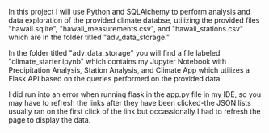 In this project I will use Python and SQLAlchemy to perform analysis and data exploration of the provided climate databse, utilizing the provided files "hawaii.sqlite", "hawaii_measurements.csv", and "hawaii_stations.csv" which are in the folder titled "adv_data_storage." 

In the folder titled "adv_data_storage" you will find a file labeled "climate_starter.ipynb" which contains my Jupyter Notebook with Precipitation Analysis, Station Analysis, and Climate App which utilizes a Flask API based on the queries performed on the provided data.

I did run into an error when running flask in the app.py file in my IDE, so you may have to refresh the links after they have been clicked-the JSON lists usually ran on the first click of the link but occassionally I had to refresh the page to display the data.

